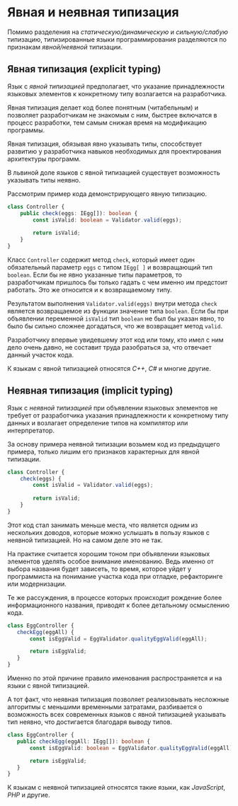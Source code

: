 # Явная и неявная типизация

Помимо разделения на _статическую/динамическую_ и _сильную/слабую_ типизацию, типизированные языки программирования разделяются по признакам _явной/неявной_ типизации.


## Явная типизация (explicit typing)

Язык с _явной типизацией_ предполагает, что указание принадлежности языковых элементов к конкретному типу возлагается на разработчика.

Явная типизация делает код более понятным (читабельным) и позволяет разработчикам не знакомым с ним, быстрее включатся в процесс разработки, тем самым снижая время на модификацию программы.

Явная типизация, обязывая явно указывать типы, способствует развитию у разработчика навыков необходимых для проектирования архитектуры программ.

В львиной доле языков с явной типизацией существует возможность указывать типы неявно.

Рассмотрим пример кода демонстрирующего явную типизацию.

`````ts
class Controller {
    public check(eggs: IEgg[]): boolean {
        const isValid: boolean = Validator.valid(eggs);
        
        return isValid;
    }
}
`````

Класс `Controller` содержит метод `check`, который имеет один обязательный параметр `eggs` c типом `IEgg[ ]` и возвращающий тип `boolean`. Если бы не явно указанные типы параметров, то разработчикам пришлось бы только гадать с чем именно им предстоит работать. Это же относится и к возвращаемому типу.

Результатом выполнения `Validator.valid(eggs)` внутри метода `check` является возвращаемое из функции значение типа `boolean`. Если бы при объявлении переменной `isValid` тип `boolean` не был бы указан явно, то было бы сильно сложнее догадаться, что же возвращает метод `valid`.

Разработчику впервые увидевшему этот код или тому, кто имел с ним дело очень давно, не составит труда разобраться за, что отвечает данный участок кода.

К языкам с явной типизацией относятся _С++_, _С#_ и многие другие.


## Неявная типизация (implicit typing)


Язык с _неявной типизацией_ при объявлении языковых элементов не требует от разработчика указания принадлежности к конкретному типу данных и возлагает определение типов на компилятор или интерпретатор.

За основу примера неявной типизации возьмем код из предыдущего примера, только лишим его признаков характерных для явной типизации.

`````ts
class Controller {
    check(eggs) {
        const isValid = Validator.valid(eggs);
        
        return isValid;
    }
}
`````

Этот код стал занимать меньше места, что является одним из нескольких доводов, которые можно услышать в пользу языков с неявной типизацией. Но на самом деле это не так.

На практике считается хорошим тоном при объявлении языковых элементов уделять особое внимание именованию. Ведь именно от выбора названия будет зависеть, то время, которое уйдет у программиста на понимание участка кода при отладке, рефакторинге или модернизации.

Те же рассуждения, в процессе которых происходит рождение более информационного названия, приводят к более детальному осмыслению кода.

`````ts
class EggController {
   checkEgg(eggAll) {
       const isEggValid = EggValidator.qualityEggValid(eggAll);

       return isEggValid;
   }
}
`````

Именно по этой причине правило именования распространяется и на языки с явной типизацией.

А тот факт, что неявная типизация позволяет реализовывать несложные алгоритмы с меньшими временными затратами, разбивается о возможность всех современных языков с явной типизацией указывать тип неявно, что достигается благодаря выводу типов.

`````ts
class EggController {
   public checkEgg(eggAll: IEgg[]): boolean {
       const isEggValid: boolean = EggValidator.qualityEggValid(eggAll);

       return isEggValid;
   }
}
`````

К языкам с неявной типизацией относятся такие языки, как _JavaScript_, _PHP_ и другие.

